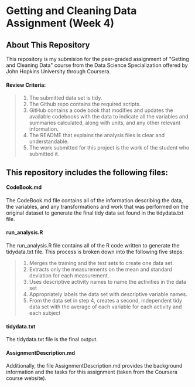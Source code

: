 # Getting and Cleaning Data Assignment (Week 4)

## About This Repository
This repository is my submision for the peer-graded assignment of "Getting and Cleaning Data" course from the Data Science Specialization offered by John Hopkins University through Coursera.

#### Review Criteria:
> 1. The submitted data set is tidy. 
> 2. The Github repo contains the required scripts.
> 3. GitHub contains a code book that modifies and updates the available codebooks with the data to indicate all the variables and summaries calculated, along with units, and any other relevant information.
> 4. The README that explains the analysis files is clear and understandable.
> 5. The work submitted for this project is the work of the student who submitted it.

## This repository includes the following files: 

#### CodeBook.md
The CodeBook.md file contains all of the information describing the data, the variables, and any transformations and work that was performed on the original dataset to generate the final tidy data set found in the tidydata.txt file. 

#### run_analysis.R
The run_analysis.R file contains all of the R code written to generate the tidydata.txt file. This process is broken down into the following five steps: 

> 1. Merges the training and the test sets to create one data set.
> 2. Extracts only the measurements on the mean and standard deviation for each measurement. 
> 3. Uses descriptive activity names to name the activities in the data set
> 4. Appropriately labels the data set with descriptive variable names. 
> 5. From the data set in step 4, creates a second, independent tidy data set with the average of each variable for each activity and each subject

#### tidydata.txt
The tidydata.txt file is the final output. 

#### AssignmentDescription.md
Additionally, the file AssignmentDescription.md provides the background information and the tasks for this assignment (taken from the Coursera course website).  
